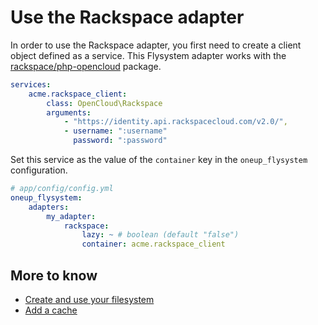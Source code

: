# Use the Rackspace adapter

In order to use the Rackspace adapter, you first need to create
a client object defined as a service. This Flysystem adapter
works with the [rackspace/php-opencloud](https://packagist.org/packages/rackspace/php-opencloud) package.

```yml
services:
    acme.rackspace_client:
        class: OpenCloud\Rackspace
        arguments:
            - "https://identity.api.rackspacecloud.com/v2.0/",
            - username: ":username"
              password: ":password"
```

Set this service as the value of the `container` key in the `oneup_flysystem` configuration.

```yml
# app/config/config.yml
oneup_flysystem:
    adapters:
        my_adapter:
            rackspace:
                lazy: ~ # boolean (default "false")
                container: acme.rackspace_client
```

## More to know
* [Create and use your filesystem](filesystem_create.md)
* [Add a cache](filesystem_cache.md)